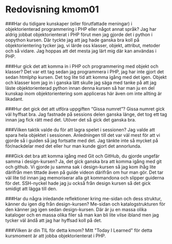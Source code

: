 ---
---
Redovisning kmom01
=========================
###Har du tidigare kunskaper (eller förutfattade meningar) i objektorienterad programmering i PHP eller något annat språk?
Jag har aldrig jobbat objektorienterat i PHP förut men jag gjorde det i python i oopython kursen. Där tyckte jag att jag hade ganska bra koll på objektorientering tycker jag, vi lärde oss klasser, objekt, attribut, metoder och så vidare. Jag hoppas att det mesta jag lärt mig där kan användas i PHP.

###Hur gick det att komma in i PHP och programmering med objekt och klasser?
Det var ett tag sedan jag programmera i PHP, jag har inte gjort det sedan htmlphp kursen. Det tog lite tid att komma igång med det igen. Objekt och klasser kom jag in i ganska lätt skulle jag säga med tanke på att jag läste objektorienterad python innan denna kursen så har man ju en del kunskap inom objektorientering som appliceras här även om inte allting är likadant.

###Hur det gick det att utföra uppgiften “Gissa numret”?
Gissa numret gick väl hyffsat bra. Jag fastnade på sessions delen ganska länge, det tog ett tag innan jag fick rätt med det. Utöver det så gick det ganska bra.

###Vilken taktik valde du för att lagra spelet i sessionen?
Jag valde att spara hela objektet i sessionen. Anledningen till det var väl mest för att vi gjorde så i guiden så jag fortsatte med det. Jag tänkte inte så mycket på för/nackdelar med det eller hur man kunde gjort det annorlunda.

###Gick det bra att komma igång med Git och GitHub, du gjorde ungefär samma i design-kursen?
Ja, det gick ganska bra att komma igång med git och github. Vi gjorde ju samma sak i design-kursen så jag kom ihåg lite därifrån men tittade även på guide videon därifrån om hur man gör. Det tar väl lite tid innan jag memoriserar alla git kommandona och slipper guiderna för det. SSH-nyckel hade jag ju också från design kursen så det gick smidigt att lägga till den.

###Har du några inledande reflektioner kring me-sidan och dess struktur, känner du igen dig från design-kursen?
Me-sidan och katalogstrukturen för den känner jag igen sedan design-kursen. Där är ju en massa olika kataloger och en massa olika filer så man kan bli lite vilse ibland men jag tycker väl ändå att jag har hyffsad koll på det.


###Vilken är din TIL för detta kmom?
Mitt "Today I Learned" för detta kursmoment är att jobba objektorienterat i PHP.
